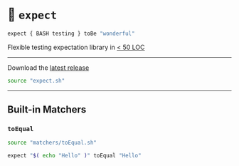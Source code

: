 # 🧐 `expect`

```sh
expect { BASH testing } toBe "wonderful"
```

Flexible testing expectation library in [< 50 LOC](https://github.com/bx-sh/expect.sh/blob/master/expect.sh)

---

Download the [latest release](https://github.com/bx-sh/expect.sh/archive/v0.2.0.tar.gz)

```sh
source "expect.sh"
```

---

## Built-in Matchers

### `toEqual`

```sh
source "matchers/toEqual.sh"

expect "$( echo "Hello" )" toEqual "Hello"
```

